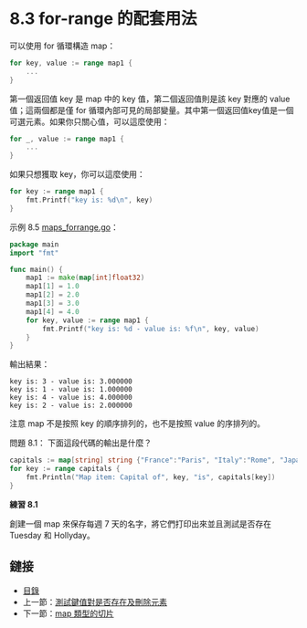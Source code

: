 # 8.3 for-range 的配套用法

可以使用 for 循環構造 map：

```go
for key, value := range map1 {
	...
}
```

第一個返回值 key 是 map 中的 key 值，第二個返回值則是該 key 對應的 value 值；這兩個都是僅 for 循環內部可見的局部變量。其中第一個返回值key值是一個可選元素。如果你只關心值，可以這麼使用：

```go
for _, value := range map1 {
	...
}
```

如果只想獲取 key，你可以這麼使用：

```go
for key := range map1 {
	fmt.Printf("key is: %d\n", key)
}
```

示例 8.5 [maps_forrange.go](examples/chapter_8/maps_forrange.go)：

```go
package main
import "fmt"

func main() {
	map1 := make(map[int]float32)
	map1[1] = 1.0
	map1[2] = 2.0
	map1[3] = 3.0
	map1[4] = 4.0
	for key, value := range map1 {
		fmt.Printf("key is: %d - value is: %f\n", key, value)
	}
}
```

輸出結果：

	key is: 3 - value is: 3.000000
	key is: 1 - value is: 1.000000
	key is: 4 - value is: 4.000000
	key is: 2 - value is: 2.000000

注意 map 不是按照 key 的順序排列的，也不是按照 value 的序排列的。

問題 8.1： 下面這段代碼的輸出是什麼？

```go
capitals := map[string] string {"France":"Paris", "Italy":"Rome", "Japan":"Tokyo" }
for key := range capitals {
	fmt.Println("Map item: Capital of", key, "is", capitals[key])
}
```

**練習 8.1**

創建一個 map 來保存每週 7 天的名字，將它們打印出來並且測試是否存在 Tuesday 和 Hollyday。

## 鏈接

- [目錄](directory.md)
- 上一節：[測試鍵值對是否存在及刪除元素](08.2.md)
- 下一節：[map 類型的切片](08.4.md)
